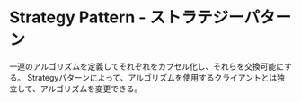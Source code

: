 # Strategy Pattern - ストラテジーパターン

一連のアルゴリズムを定義してそれぞれをカプセル化し、それらを交換可能にする。
Strategyパターンによって、アルゴリズムを使用するクライアントとは独立して、アルゴリズムを変更できる。
